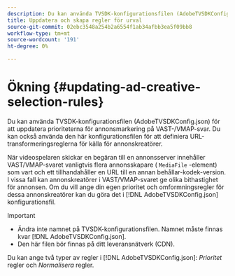 ```yaml
---
description: Du kan använda TVSDK-konfigurationsfilen (AdobeTVSDKConfig.json) för att uppdatera prioriteterna för annonsmarkering på VAST-/VMAP-svar. Du kan också använda den här konfigurationsfilen för att definiera URL-transformeringsreglerna för källa för annonskreatörer.
title: Uppdatera och skapa regler för urval
source-git-commit: 02ebc3548a254b2a6554f1ab34afbb3ea5f09bb8
workflow-type: tm+mt
source-wordcount: '191'
ht-degree: 0%

---
```


# Ökning {#updating-ad-creative-selection-rules}

Du kan använda TVSDK-konfigurationsfilen (AdobeTVSDKConfig.json) för att uppdatera prioriteterna för annonsmarkering på VAST-/VMAP-svar. Du kan också använda den här konfigurationsfilen för att definiera URL-transformeringsreglerna för källa för annonskreatörer.

När videospelaren skickar en begäran till en annonsserver innehåller VAST/VMAP-svaret vanligtvis flera annonsskapare ( `MediaFile` -element) som vart och ett tillhandahåller en URL till en annan behållar-kodek-version. I vissa fall kan annonskreatörer i VAST/VMAP-svaret ge olika bithastighet för annonsen. Om du vill ange din egen prioritet och omformningsregler för dessa annonskreatörer kan du göra det i [!DNL AdobeTVSDKConfig.json] konfigurationsfil.

>[!IMPORTANT]
>
>* Ändra inte namnet på TVSDK-konfigurationsfilen. Namnet måste finnas kvar [!DNL AdobeTVSDKConfig.json].
>* Den här filen bör finnas på ditt leveransnätverk (CDN).
>

Du kan ange två typer av regler i [!DNL AdobeTVSDKConfig.json]: *Prioritet* regler och *Normalisera* regler.
